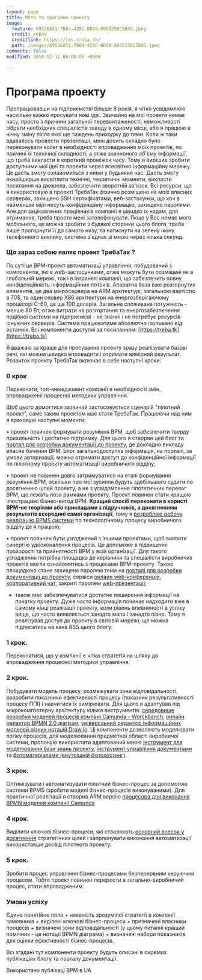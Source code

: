 ```yaml
---
layout: page
title: Мета та програма проекту
image:
  feature: 6952EA51-7B84-428C-BD49-895525BC5B45.jpeg
  credit: vokov
  creditlink: https://let.treba.tk/
  path: /images/6952EA51-7B84-428C-BD49-895525BC5B45.jpeg
comments: false
modified: 2018-02-11 00:00:00 +0000

---
```

# Програма проекту

Пропрацювавши на підприємстві більше 8 рокія, я чітко усвідомлюю наскільки важко просувати нові ідеї. Звичайно на мої проекти немає часу, просто з причини загальної перевантаженості, неможливості зібрати необхідних спеціалістів заводу в одному місці, або я працюю в нічну зміну після якої ще тиждень приходжу до тями. Коли ж таки вдавалось провести презентації, мені досить складно було переконувати колег в  необхідності впровадження моїх    проектів, по причині їх технічної складності, а отже значноного об'єму інформації, що треба викласти в короткий проміжок часу. Тому я вирішив  зробити доступними мої ідеї та проекти через всесвітню інформаційну мережу. Це дасть змогу ознайомиться з ними у будьякий час. Дасть змогу якнайширше висвітлити технічні, теоретичні моменти, викласти посилання на джерела, забезпечити зворотній зв'язок. Всі ресурси, що я використовую в проекті ТребаТак фізично розміщено на моїх власних серверах, захищено SSH  сертифікатами, веб-застосунки, що хоч в найменшій мірі несуть конфіденційну інформацію, захищено паролями. Але для зацікавлених працівників компанії я швидко їх надам, для отримання, треба просто мені зателефонувати. Якщо у Вас немає мого мобільного, це можна зробити з будякої сторінки цього блога, треба лише прогорнути її до самого низу, та натиснути на зелену ікону телефонного виклику, система з'єднає зі мною через кілька секунд.

### **Що зараз собою являє проект ТребаТак ?**

По суті це  ВРМ-проект автоматизацї управління, побудований з компонентів, які є web-застосунками, отже можуть бути розміщені як в глобальній мережі, так і в інтранеті компанії, що забезпечить повну конфіденційність інформаційних потоків.
Апаратна база вже розгорнутих елементів, це два мікросервера на ARM  архітектурі, загальною вартістю в 70$, та один сервер X86 архітектури на енергозберігаючому процесорі С-60, це ще 100 доларів. Загальна споживана потужність - менше 80 Вт, отже витрати на розгортання та енергозабезпечення подібної системи на підприємсві - не значні і не потребує ресурсів існуючих серверів. Система працюватиме абсолютно ізольвано від останніх.
Всі компоненти доступні за посиланням: [https://treba.tk](https://treba.tk)

Я вважаю за краще для просування проекту зразу реалізувати базові речі, які можна швидко впровадити і отримати вимірний результат.
Розвиток проекту ТребаТак включає в себе наступні кроки:

### **0 крок**

Переконати, топ-менеджмент компанії в необхідності змін, впровадженні  процесної методики управління.

Щоб цього домогтися зазвичай застосовується сценарій "пілотний проект", саме таким проектом має стати ТребаТак. Працюючи над ним я враховую наступні моменти:

• проект повинен формувати розуміння BPM, щоб забезпечити тверду прихильність і достатню підтримку. Для цього я створив цей блог та [портал для розробки документації до проекту](https://doc.treba.tk), де докладно викладу власне бачення BPM. Блог загальнодоступна інформація, на порталі, за умови авторизації, можна отримати доступ до конфіденційної інформації по пілотному проекту автоматизації виробничого відділу;

• проект не повинен довго затримуватися на етапі формування розуміння BPM, оскільки про мої зусилля будуть здебільшого судити по досягненню цілей проекту, а не з усвідомлення гіпотетичних переваг BPM, що лежать поза рамками проекту. Проект повинен стати кращою ілюстрацією бізнес-вигод BPM. **Кращий спосіб переконати в користі BPM-не теоріями або прикладами з підручників, а досягненням результатів всередині самої організації**, тому я [розробляю робочу реалізацію BPMS системи](https://treba.tk) по технологічному процесу виробничого відділу де я працюю;

• проект повинен бути узгоджений з іншими проектами, щоб виявити синергію удосконалення процесів. Це допоможе в підвищенні прозорості та прийнятності BPM у всій організації. Для такого узгодження потрібна площадка де керівники та спеціалісти виробничих проектів могли ознайомитись з процесами BPM-проекту. Такою площадкою станe захищена паролем тема на [порталі для розробки документації до проекту](https://doc.treba.tk), сервіси [онлайн web-конференцій](https://spreed.treba.tk), [корпоративний чат](https://chat.treba.tk), закриті паролем [web-презентації](ppt-rep.treba.tk:81/md/demo.md?_multiscreen=control#0);

* також має забезпечуватися достатнє поширення інформації на початку проекту. Дуже часто інформація починає надходити вже в самому кінці реалізації проекту, коли рівень впевненості в успіху вище, що часто виявляється занадто мало і занадто пізно. Тому я реалізував доступ до проекту в світовій мережі, ще можна підписатись на кана RSS цього блогу.

### **1 крок.**

Переконатися, що у компанії є чітка стратегія на шляху до впровадження процесної методики управління.

### **2 крок**.

Побудувати модель процесу, розмежувати зони відповідальності, розробити показники ефективності процесу (показник результативності процесу ППІ) і навчитися їх вимірювати.
Для цього я адаптував під мікрокомп‘ютерну архітектуру кілька внструментів: [середовище розробки моделей процесів компанї Camunda - Worckbanch](https://dew.treba.tk/camunda/app/cockpit/default/#/dashboard), [онлайн релактор BPMN 2.0 діаграм](https://bpmnio.treba.tk), [універсаьний редактор інформаційних моделей різних нотацій Draw.io](https://drew.treba.tk/). Ці компоненти дозволяють моделювати логіку процесів, для моделювання предметної області виробничої системи, пропоную використати адаптований мною [інструмент для моделювання бази знань проекту](https://km.treba.tk/), [інструмент управління документами ](http://treba.tk:1181/) та [фотоматеріалами (внутрішній фотохостинг)](https://4to.treba.tk/).

### **3 крок**.

Оптимізувати і автоматизувати пілотний бізнес-процес за допомогою системи BPMS (зробити моделі бізнес-процесів виконуваними). Для практичної реалізації я створив ARM версію [процесора для виконання BPMN моделей компанії Camunda](https://bpmn.treba.tk/camunda/app/cockpit/default/#/login)

### **4 крок**.

Виділити ключові бізнес-процеси, які створюють [основний внесок у досягнення](https://vokov.treba.tk/принцип-парето-в-управлінні-бізнес-процесами/) стратегічних цілей і запрпонувати виконання автоматизації використавши досвід пілотного проекту.

### **5 крок**.

Зробити процес управління бізнес-процесами безперервним керуючим процесом. Тобто проект повинен перерости в загально-виробничий процес, стати впровадженим.

### **Умови успіху**

Єдине понятійне поле + наявність зрозумілої стратегії в компанії замовника + виділені ключові бізнес-процеси + призначені власники процесів + визначені зони відповідальності (у цьому питанні кращий помічник - це нотації BPMN діаграма) + визначені набори показників для оцінки ефективності бізнес-процесів.

Всі згадані тут компоненти проекту будуть описані в окремих публікаціях блогу та порталу документації.

Використано публікацї BPM в UA